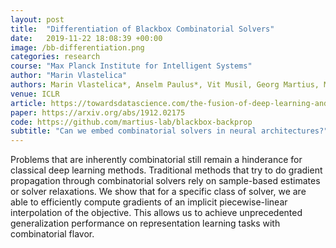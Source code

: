 ```yaml
---
layout: post
title:  "Differentiation of Blackbox Combinatorial Solvers"
date:   2019-11-22 18:08:39 +00:00
image: /bb-differentiation.png
categories: research
course: "Max Planck Institute for Intelligent Systems"
author: "Marin Vlastelica"
authors: Marin Vlastelica*, Anselm Paulus*, Vit Musil, Georg Martius, Michal Rolinek
venue: ICLR
article: https://towardsdatascience.com/the-fusion-of-deep-learning-and-combinatorics-4d0112a74fa7
paper: https://arxiv.org/abs/1912.02175
code: https://github.com/martius-lab/blackbox-backprop
subtitle: "Can we embed combinatorial solvers in neural architectures?"
---
```


Problems that are inherently combinatorial still remain a hinderance for classical deep learning methods.
Traditional methods that try to do gradient propagation through combinatorial solvers rely on sample-based estimates or solver relaxations.
We show that for a specific class of solver, we are able to efficiently compute gradients of an implicit piecewise-linear interpolation of the objective.
This allows us to achieve unprecedented generalization performance on representation learning tasks with combinatorial flavor.

